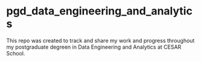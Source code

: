 # pgd_data_engineering_and_analytics
This repo was created to track and share my work and progress throughout my postgraduate degreen in Data Engineering and Analytics at CESAR School.
